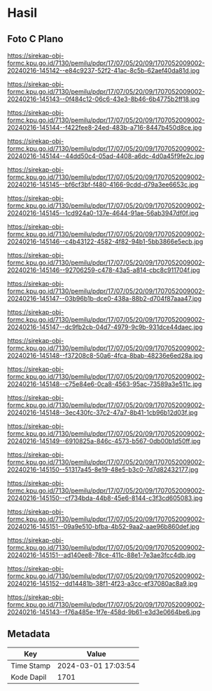 # Hasil

## Foto C Plano

https://sirekap-obj-formc.kpu.go.id/7130/pemilu/pdpr/17/07/05/20/09/1707052009002-20240216-145142--e84c9237-52f2-41ac-8c5b-62aef40da81d.jpg

https://sirekap-obj-formc.kpu.go.id/7130/pemilu/pdpr/17/07/05/20/09/1707052009002-20240216-145143--0f484c12-06c6-43e3-8b46-6b4775b2ff18.jpg

https://sirekap-obj-formc.kpu.go.id/7130/pemilu/pdpr/17/07/05/20/09/1707052009002-20240216-145144--f422fee8-24ed-483b-a716-8447b450d8ce.jpg

https://sirekap-obj-formc.kpu.go.id/7130/pemilu/pdpr/17/07/05/20/09/1707052009002-20240216-145144--44dd50c4-05ad-4408-a6dc-4d0a45f9fe2c.jpg

https://sirekap-obj-formc.kpu.go.id/7130/pemilu/pdpr/17/07/05/20/09/1707052009002-20240216-145145--bf6cf3bf-f480-4166-9cdd-d79a3ee6653c.jpg

https://sirekap-obj-formc.kpu.go.id/7130/pemilu/pdpr/17/07/05/20/09/1707052009002-20240216-145145--1cd924a0-137e-4644-91ae-56ab3947df0f.jpg

https://sirekap-obj-formc.kpu.go.id/7130/pemilu/pdpr/17/07/05/20/09/1707052009002-20240216-145146--c4b43122-4582-4f82-94b1-5bb3866e5ecb.jpg

https://sirekap-obj-formc.kpu.go.id/7130/pemilu/pdpr/17/07/05/20/09/1707052009002-20240216-145146--92706259-c478-43a5-a814-cbc8c911704f.jpg

https://sirekap-obj-formc.kpu.go.id/7130/pemilu/pdpr/17/07/05/20/09/1707052009002-20240216-145147--03b96b1b-dce0-438a-88b2-d704f87aaa47.jpg

https://sirekap-obj-formc.kpu.go.id/7130/pemilu/pdpr/17/07/05/20/09/1707052009002-20240216-145147--dc9fb2cb-04d7-4979-9c9b-931dce44daec.jpg

https://sirekap-obj-formc.kpu.go.id/7130/pemilu/pdpr/17/07/05/20/09/1707052009002-20240216-145148--f37208c8-50a6-4fca-8bab-48236e6ed28a.jpg

https://sirekap-obj-formc.kpu.go.id/7130/pemilu/pdpr/17/07/05/20/09/1707052009002-20240216-145148--c75e84e6-0ca8-4563-95ac-73589a3e511c.jpg

https://sirekap-obj-formc.kpu.go.id/7130/pemilu/pdpr/17/07/05/20/09/1707052009002-20240216-145148--3ec430fc-37c2-47a7-8b41-1cb96b12d03f.jpg

https://sirekap-obj-formc.kpu.go.id/7130/pemilu/pdpr/17/07/05/20/09/1707052009002-20240216-145149--6910825a-846c-4573-b567-0db00b1d50ff.jpg

https://sirekap-obj-formc.kpu.go.id/7130/pemilu/pdpr/17/07/05/20/09/1707052009002-20240216-145150--51317a45-8e19-48e5-b3c0-7d7d82432177.jpg

https://sirekap-obj-formc.kpu.go.id/7130/pemilu/pdpr/17/07/05/20/09/1707052009002-20240216-145150--cf734bda-44b8-45e6-8144-c3f3cd605083.jpg

https://sirekap-obj-formc.kpu.go.id/7130/pemilu/pdpr/17/07/05/20/09/1707052009002-20240216-145151--09a9e510-bfba-4b52-9aa2-aae96b860def.jpg

https://sirekap-obj-formc.kpu.go.id/7130/pemilu/pdpr/17/07/05/20/09/1707052009002-20240216-145151--ad140ee8-78ce-411c-88e1-7e3ae3fcc4db.jpg

https://sirekap-obj-formc.kpu.go.id/7130/pemilu/pdpr/17/07/05/20/09/1707052009002-20240216-145152--dd14481b-38f1-4f23-a3cc-ef37080ac8a9.jpg

https://sirekap-obj-formc.kpu.go.id/7130/pemilu/pdpr/17/07/05/20/09/1707052009002-20240216-145143--f76a485e-1f7e-458d-9b61-e3d3e0664be6.jpg


## Metadata

| Key        | Value               |
| ---------- | ------------------- |
| Time Stamp | 2024-03-01 17:03:54 |
| Kode Dapil | 1701                |



